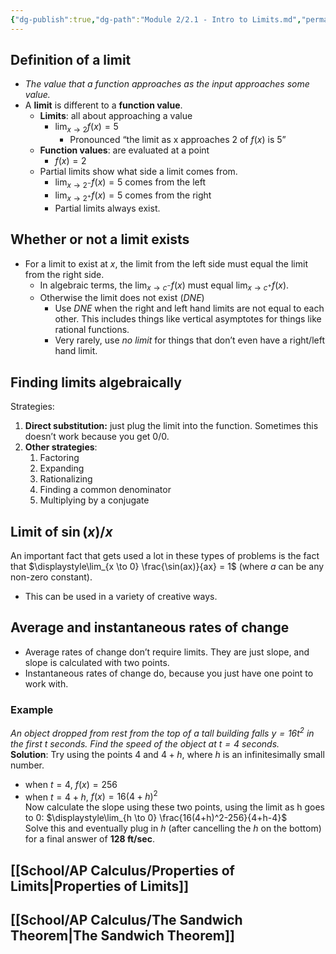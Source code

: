 ```yaml
---
{"dg-publish":true,"dg-path":"Module 2/2.1 - Intro to Limits.md","permalink":"/module-2/2-1-intro-to-limits/","created":"","updated":""}
---
```


## Definition of a limit
- *The value that a function approaches as the input approaches some value.*
- A **limit** is different to a **function value**.
	- **Limits**: all about approaching a value
		- $\displaystyle\lim_{x \to 2} f(x) = 5$
			- Pronounced “the limit as x approaches 2 of $f(x)$ is 5”
	- **Function values**: are evaluated at a point
		- $f(x) = 2$
	- Partial limits show what side a limit comes from.
		- $\displaystyle\lim_{x \to 2^-} f(x) = 5$ comes from the left
		- $\displaystyle\lim_{x \to 2^+} f(x) = 5$ comes from the right
		- Partial limits always exist.
## Whether or not a limit exists
- For a limit to exist at $x$, the limit from the left side must equal the limit from the right side.
	- In algebraic terms, the $\displaystyle\lim_{ x \to c^- } f(x)$ must equal $\displaystyle\lim_{ x \to c^+ } f(x)$.
	- Otherwise the limit does not exist (*DNE*)
		- Use *DNE* when the right and left hand limits are not equal to each other. This includes things like vertical asymptotes for things like rational functions.
		- Very rarely, use *no limit* for things that don’t even have a right/left hand limit.
## Finding limits algebraically
Strategies:
1. **Direct substitution:** just plug the limit into the function. Sometimes this doesn’t work because you get $0/0$.
2. **Other strategies**: 
	1. Factoring
	2. Expanding
	3. Rationalizing
	4. Finding a common denominator
	5. Multiplying by a conjugate
## Limit of $\sin(x) /x$
An important fact that gets used a lot in these types of problems is the fact that $\displaystyle\lim_{x \to 0} \frac{\sin(ax)}{ax} = 1$ (where $a$ can be any non-zero constant). 
- This can be used in a variety of creative ways.

## Average and instantaneous rates of change
- Average rates of change don’t require limits. They are just slope, and slope is calculated with two points.
- Instantaneous rates of change do, because you just have one point to work with.
### Example
*An object dropped from rest from the top of a tall building falls $y=16t^2$ in the first $t$ seconds. Find the speed of the object at $t=4$ seconds.*  
**Solution**: Try using the points $4$ and $4 + h$, where $h$ is an infinitesimally small number. 
- when $t=4$, $f(x) = 256$
- when $t=4+h$, $f(x) = 16(4+h)^2$  
Now calculate the slope using these two points, using the limit as h goes to 0: $\displaystyle\lim_{h \to 0} \frac{16(4+h)^2-256}{4+h-4}$  
Solve this and eventually plug in $h$ (after cancelling the $h$ on the bottom) for a final answer of **128 ft/sec**.
## [[School/AP Calculus/Properties of Limits\|Properties of Limits]]
## [[School/AP Calculus/The Sandwich Theorem\|The Sandwich Theorem]]


